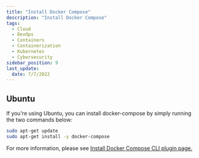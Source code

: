 ```yaml
---
title: "Install Docker Compose"
description: "Install Docker Compose"
tags: 
  - Cloud
  - DevOps
  - Containers
  - Containerization
  - Kubernetes
  - Cybersecurity
sidebar_position: 9
last_update:
  date: 7/7/2022
---
```



## Ubuntu 

If you're using Ubuntu, you can install docker-compose by simply running the two commands below:

```bash
sudo apt-get update 
sudo apt-get install -y docker-compose 
```

For more information, please see [Install Docker Compose CLI plugin page.](https://docs.docker.com/compose/install/compose-plugin/#installing-compose-on-linux-systems)


